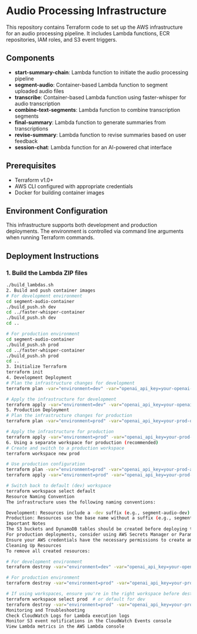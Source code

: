 # Audio Processing Infrastructure

This repository contains Terraform code to set up the AWS infrastructure for an audio processing pipeline. It includes Lambda functions, ECR repositories, IAM roles, and S3 event triggers.

## Components

- **start-summary-chain**: Lambda function to initiate the audio processing pipeline
- **segment-audio**: Container-based Lambda function to segment uploaded audio files
- **transcribe**: Container-based Lambda function using faster-whisper for audio transcription
- **combine-text-segments**: Lambda function to combine transcription segments
- **final-summary**: Lambda function to generate summaries from transcriptions
- **revise-summary**: Lambda function to revise summaries based on user feedback
- **session-chat**: Lambda function for an AI-powered chat interface

## Prerequisites

- Terraform v1.0+
- AWS CLI configured with appropriate credentials
- Docker for building container images

## Environment Configuration

This infrastructure supports both development and production deployments. The environment is controlled via command line arguments when running Terraform commands.

## Deployment Instructions

### 1. Build the Lambda ZIP files

```bash
./build_lambdas.sh
2. Build and push container images
# For development environment
cd segment-audio-container 
./build_push.sh dev
cd ../faster-whisper-container 
./build_push.sh dev
cd ..

# For production environment
cd segment-audio-container 
./build_push.sh prod
cd ../faster-whisper-container 
./build_push.sh prod
cd ..
3. Initialize Terraform
terraform init
4. Development Deployment
# Plan the infrastructure changes for development
terraform plan -var="environment=dev" -var="openai_api_key=your-openai-api-key"

# Apply the infrastructure for development
terraform apply -var="environment=dev" -var="openai_api_key=your-openai-api-key"
5. Production Deployment
# Plan the infrastructure changes for production
terraform plan -var="environment=prod" -var="openai_api_key=your-prod-openai-api-key"

# Apply the infrastructure for production
terraform apply -var="environment=prod" -var="openai_api_key=your-prod-openai-api-key"
6. Using a separate workspace for production (recommended)
# Create and switch to a production workspace
terraform workspace new prod

# Use production configuration
terraform plan -var="environment=prod" -var="openai_api_key=your-prod-api-key"
terraform apply -var="environment=prod" -var="openai_api_key=your-prod-api-key"

# Switch back to default (dev) workspace
terraform workspace select default
Resource Naming Convention
The infrastructure uses the following naming conventions:

Development: Resources include a -dev suffix (e.g., segment-audio-dev)
Production: Resources use the base name without a suffix (e.g., segment-audio)
Important Notes
The S3 buckets and DynamoDB tables should be created before deploying this infrastructure.
For production deployments, consider using AWS Secrets Manager or Parameter Store for sensitive values like the OpenAI API key.
Ensure your AWS credentials have the necessary permissions to create and manage all the required resources.
Cleaning Up Resources
To remove all created resources:

# For development environment
terraform destroy -var="environment=dev" -var="openai_api_key=your-openai-api-key"

# For production environment
terraform destroy -var="environment=prod" -var="openai_api_key=your-prod-openai-api-key"

# If using workspaces, ensure you're in the right workspace before destroying
terraform workspace select prod  # or default for dev
terraform destroy -var="environment=prod" -var="openai_api_key=your-prod-api-key"
Monitoring and Troubleshooting
Check CloudWatch Logs for Lambda execution logs
Monitor S3 event notifications in the CloudWatch Events console
View Lambda metrics in the AWS Lambda console